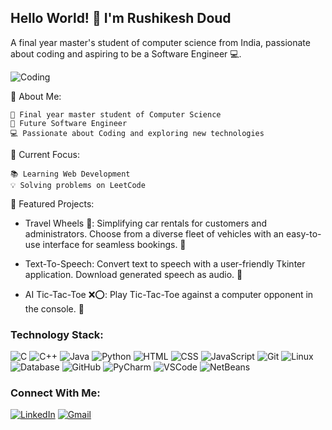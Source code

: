 ## Hello World! 👋 I'm Rushikesh Doud
A final year master's student of computer science from India, passionate about coding and aspiring to be a Software Engineer 💻.

 ![Coding](https://user-images.githubusercontent.com/74038190/212748842-9fcbad5b-6173-4175-8a61-521f3dbb7514.gif)


🌟 About Me:

    💼 Final year master student of Computer Science
    🌱 Future Software Engineer
    💻 Passionate about Coding and exploring new technologies


🔧 Current Focus:

    📚 Learning Web Development
    💡 Solving problems on LeetCode



🌟 Featured Projects:
   - Travel Wheels 🚗: Simplifying car rentals for customers and administrators. Choose from a diverse fleet of vehicles with an easy-to-use interface for seamless bookings. 🔗

   - Text-To-Speech: Convert text to speech with a user-friendly Tkinter application. Download generated speech as audio. 🔗

   - AI Tic-Tac-Toe ❌⭕: Play Tic-Tac-Toe against a computer opponent in the console. 🔗




### Technology Stack:
![C](https://img.icons8.com/color/48/000000/c-programming.png)    ![C++](https://img.icons8.com/color/48/000000/c-plus-plus-logo.png)    ![Java](https://img.icons8.com/color/48/000000/java-coffee-cup-logo.png)    ![Python](https://img.icons8.com/color/48/000000/python.png)    ![HTML](https://img.icons8.com/color/48/000000/html-5.png)    ![CSS](https://img.icons8.com/color/48/000000/css3.png)    ![JavaScript](https://img.icons8.com/color/48/000000/javascript.png) ![Git](https://img.icons8.com/color/48/000000/git.png)  ![Linux](https://img.icons8.com/color/48/000000/linux.png)   ![Database](https://img.icons8.com/fluent/48/000000/database.png) 
![GitHub](https://img.icons8.com/fluent/48/000000/github.png)   ![PyCharm](https://img.icons8.com/color/48/000000/pycharm.png)   ![VSCode](https://img.icons8.com/color/48/000000/visual-studio-code-2019.png) ![NetBeans](https://img.icons8.com/windows/48/000000/netbeans.png)  



### Connect With Me:
 [![LinkedIn](https://img.icons8.com/color/48/000000/linkedin.png)](https://www.linkedin.com/in/rushikesh-doud/)       [![Gmail](https://img.icons8.com/color/48/000000/gmail.png)](mailto:doudrhushikesh@gmail.com)
